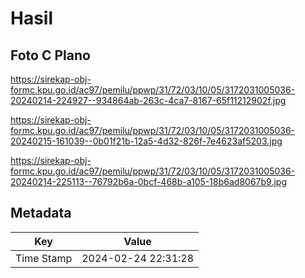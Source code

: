 # Hasil

## Foto C Plano

https://sirekap-obj-formc.kpu.go.id/ac97/pemilu/ppwp/31/72/03/10/05/3172031005036-20240214-224927--934864ab-263c-4ca7-8167-65f11212902f.jpg

https://sirekap-obj-formc.kpu.go.id/ac97/pemilu/ppwp/31/72/03/10/05/3172031005036-20240215-161039--0b01f21b-12a5-4d32-826f-7e4623af5203.jpg

https://sirekap-obj-formc.kpu.go.id/ac97/pemilu/ppwp/31/72/03/10/05/3172031005036-20240214-225113--76792b6a-0bcf-468b-a105-18b6ad8067b9.jpg


## Metadata

| Key        | Value               |
| ---------- | ------------------- |
| Time Stamp | 2024-02-24 22:31:28 |



